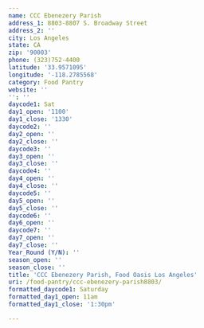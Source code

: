 ```yaml
---
name: CCC Ebenezery Parish
address_1: 8803-8807 S. Broadway Street
address_2: ''
city: Los Angeles
state: CA
zip: '90003'
phone: (323)752-4400
latitude: '33.9571095'
longitude: '-118.2785568'
category: Food Pantry
website: ''
'': ''
daycode1: Sat
day1_open: '1100'
day1_close: '1330'
daycode2: ''
day2_open: ''
day2_close: ''
daycode3: ''
day3_open: ''
day3_close: ''
daycode4: ''
day4_open: ''
day4_close: ''
daycode5: ''
day5_open: ''
day5_close: ''
daycode6: ''
day6_open: ''
daycode7: ''
day7_open: ''
day7_close: ''
Year_Round (Y/N): ''
season_open: ''
season_close: ''
title: 'CCC Ebenezery Parish, Food Oasis Los Angeles'
uri: /food-pantry/ccc-ebenezery-parish8803/
formatted_daycode1: Saturday
formatted_day1_open: 11am
formatted_day1_close: '1:30pm'

---
```


